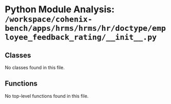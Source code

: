 # Python Module Analysis: `/workspace/cohenix-bench/apps/hrms/hrms/hr/doctype/employee_feedback_rating/__init__.py`

## Classes

No classes found in this file.


## Functions

No top-level functions found in this file.
